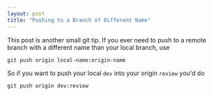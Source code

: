 ```yaml
---
layout: post
title: "Pushing to a Branch of Different Name"
---
```


This post is another small git tip. If you ever need to push to a remote branch
with a different name than your local branch, use

    git push origin local-name:origin-name

So if you want to push your local `dev` into your origin `review` you'd do

    git push origin dev:review
